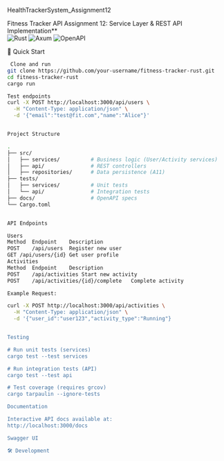  HealthTrackerSystem_Assignment12

Fitness Tracker API 
Assignment 12: Service Layer & REST API Implementation**  
![Rust](https://img.shields.io/badge/Rust-1.70%2B-orange) 
![Axum](https://img.shields.io/badge/Axum-0.7-blue)
![OpenAPI](https://img.shields.io/badge/OpenAPI-3.0-green)

 🚀 Quick Start
```bash
 Clone and run
git clone https://github.com/your-username/fitness-tracker-rust.git
cd fitness-tracker-rust
cargo run

Test endpoints
curl -X POST http://localhost:3000/api/users \
  -H "Content-Type: application/json" \
  -d '{"email":"test@fit.com","name":"Alice"}'


Project Structure

.
├── src/
│   ├── services/          # Business logic (User/Activity services)
│   ├── api/               # REST controllers
│   ├── repositories/      # Data persistence (A11)
├── tests/
│   ├── services/          # Unit tests
│   └── api/               # Integration tests
├── docs/                  # OpenAPI specs
└── Cargo.toml


API Endpoints

Users
Method	Endpoint	Description
POST	/api/users	Register new user
GET	/api/users/{id}	Get user profile
Activities
Method	Endpoint	Description
POST	/api/activities	Start new activity
POST	/api/activities/{id}/complete	Complete activity

Example Request:

curl -X POST http://localhost:3000/api/activities \
  -H "Content-Type: application/json" \
  -d '{"user_id":"user123","activity_type":"Running"}


Testing

# Run unit tests (services)
cargo test --test services

# Run integration tests (API)
cargo test --test api

# Test coverage (requires grcov)
cargo tarpaulin --ignore-tests

Documentation

Interactive API docs available at:
http://localhost:3000/docs

Swagger UI

🛠️ Development







